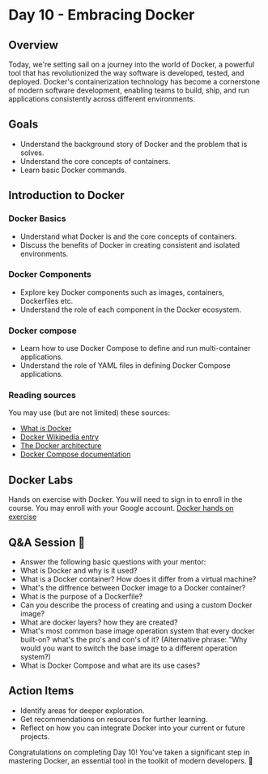# Day 10 - Embracing Docker

## Overview

Today, we're setting sail on a journey into the world of Docker, a powerful tool that has revolutionized the way software is developed, tested, and deployed. Docker's containerization technology has become a cornerstone of modern software development, enabling teams to build, ship, and run applications consistently across different environments.

## Goals

- Understand the background story of Docker and the problem that is solves.
- Understand the core concepts of containers.
- Learn basic Docker commands.

## Introduction to Docker

### Docker Basics

- Understand what Docker is and the core concepts of containers.
- Discuss the benefits of Docker in creating consistent and isolated environments.

### Docker Components

- Explore key Docker components such as images, containers, Dockerfiles etc.
- Understand the role of each component in the Docker ecosystem.

### Docker compose

- Learn how to use Docker Compose to define and run multi-container applications.
- Understand the role of YAML files in defining Docker Compose applications.

### Reading sources

You may use (but are not limited) these sources:

- [What is Docker](https://aws.amazon.com/docker/#:~:text=Docker%20is%20a%20software%20platform,tools%2C%20code%2C%20and%20runtime.)
- [Docker Wikipedia entry](https://en.wikipedia.org/wiki/Docker_(software))
- [The Docker architecture](https://sysdig.com/learn-cloud-native/docker-101-the-docker-components/#:~:text=alternative%20to%20Kubernetes.-,The%20Docker%20Architecture,-The%20core%20components)
- [Docker Compose documentation](https://docs.docker.com/compose/)

## Docker Labs

Hands on exercise with Docker. You will need to sign in to enroll in the course. You may enroll with your Google account. [Docker hands on exercise](https://kodekloud.com/courses/labs-docker-for-the-absolute-beginner-hands-on/?utm_source=youtube&utm_medium=labs&utm_campaign=docker)

## Q&A Session :raising_hand:

- Answer the following basic questions with your mentor:
- What is Docker and why is it used?
- What is a Docker container? How does it differ from a virtual machine?
- What's the diffrence between Docker image to a Docker container?
- What is the purpose of a Dockerfile?
- Can you describe the process of creating and using a custom Docker image?
- What are docker layers? how they are created?
- What's most common base image operation system that every docker built-on? what's the pro's and con's of it? (Alternative phrase: "Why would you want to switch the base image to a different operation system?)
- What is Docker Compose and what are its use cases?

## Action Items

- Identify areas for deeper exploration.
- Get recommendations on resources for further learning.
- Reflect on how you can integrate Docker into your current or future projects.

Congratulations on completing Day 10! You've taken a significant step in mastering Docker, an essential tool in the toolkit of modern developers. 🐳
